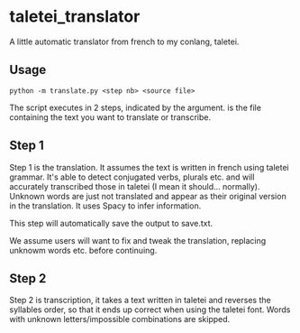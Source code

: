 # taletei_translator
A little automatic translator from french to my conlang, taletei.

## Usage

```
python -m translate.py <step nb> <source file>
```

The script executes in 2 steps, indicated by the <steb nb> argument. <source file> is the file containing the text you want to translate or transcribe.

## Step 1
Step 1 is the translation. It assumes the text is written in french using taletei grammar. It's able to detect conjugated verbs, plurals etc. and will accurately transcribed those in taletei (I mean it should... normally). Unknown words are just not translated and appear as their original version in the translation. 
It uses Spacy to infer information.

This step will automatically save the output to save.txt.

We assume users will want to fix and tweak the translation, replacing unknowm words etc. before continuing.

## Step 2
Step 2 is transcription, it takes a text written in taletei and reverses the syllables order, so that it ends up correct when using the taletei font.
Words with unknown letters/impossible combinations are skipped.
